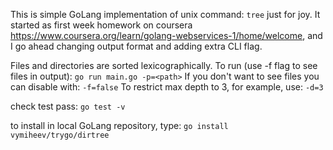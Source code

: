 This is simple GoLang implementation of unix command: `tree` just for joy.
It started as first week homework on coursera https://www.coursera.org/learn/golang-webservices-1/home/welcome, 
and I go ahead changing output format and adding extra CLI flag.   
 
Files and directories are sorted lexicographically. 
To run (use -f flag to see files in output):
`go run main.go -p=<path>`
If you don't want to see files you can disable with: `-f=false`
To restrict max depth to 3, for example, use: `-d=3`

check test pass:
`go test -v`

to install in local GoLang repository, type: 
`go install vymiheev/trygo/dirtree`
